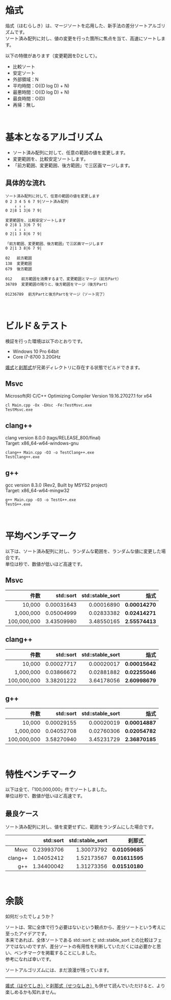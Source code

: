 # 焔式
焔式（ほむらしき）は、マージソートを応用した、新手法の差分ソートアルゴリズムです。  
ソート済み配列に対し、値の変更を行った箇所に焦点を当て、高速にソートします。

以下の特徴があります（変更範囲をDとして）。  
* 比較ソート
* 安定ソート
* 外部領域：N
* 平均時間：O((D log D) + N)
* 最悪時間：O((D log D) + N)
* 最良時間：O(D)
* 再帰：無し

<br>

# 基本となるアルゴリズム
* ソート済み配列に対して、任意の範囲の値を変更します。
* 変更範囲を、比較安定ソートします。
* 「前方範囲、変更範囲、後方範囲」で三区画マージします。

## 具体的な流れ
~~~
ソート済み配列に対して、任意の範囲の値を変更します
0 2 3 4 5 6 7 9|ソート済み配列
    ↓ ↓ ↓
0 2|8 1 3|6 7 9|
~~~
~~~
変更範囲を、比較安定ソートします
0 2|8 1 3|6 7 9|
    ↓ ↓ ↓
0 2|1 3 8|6 7 9|
~~~
~~~
「前方範囲、変更範囲、後方範囲」で三区画マージします
0 2|1 3 8|6 7 9|

02   前方範囲
138  変更範囲
679  後方範囲

012    前方範囲を消費するまで、変更範囲とマージ（前方Part）
36789  変更範囲の残りと、後方範囲をマージ（後方Part）

01236789  前方Partと後方Partをマージ（ソート完了）
~~~

<br>

# ビルド＆テスト
検証を行った環境は以下のとおりです。  
* Windows 10 Pro 64bit
* Core i7-8700 3.20GHz

[颯式](https://github.com/EmuraDaisuke/SortingAlgorithm.HayateShiki)と[刹那式](https://github.com/EmuraDaisuke/SortingAlgorithm.SetsunaShiki)が兄弟ディレクトリに存在する状態でビルドできます。  

## **Msvc**
Microsoft(R) C/C++ Optimizing Compiler Version 19.16.27027.1 for x64  
~~~
cl Main.cpp -Ox -EHsc -Fe:TestMsvc.exe
TestMsvc.exe
~~~

## **clang++**
clang version 8.0.0 (tags/RELEASE_800/final)  
Target: x86_64-w64-windows-gnu  
~~~
clang++ Main.cpp -O3 -o TestClang++.exe
TestClang++.exe
~~~

## **g++**
gcc version 8.3.0 (Rev2, Built by MSYS2 project)  
Target: x86_64-w64-mingw32  
~~~
g++ Main.cpp -O3 -o TestG++.exe
TestG++.exe
~~~

<br>

# 平均ベンチマーク
以下は、ソート済み配列に対し、ランダムな範囲を、ランダムな値に変更した場合です。  
単位は秒で、数値が低いほど高速です。  

## **Msvc**
|件数|std::sort|std::stable_sort|焔式|
|---:|---:|---:|---:|
|10,000|0.00031643|0.00016890|**0.00014270**|
|1,000,000|0.05004999|0.02833382|**0.02414271**|
|100,000,000|3.43509980|3.48550165|**2.55574413**|

## **clang++**
|件数|std::sort|std::stable_sort|焔式|
|---:|---:|---:|---:|
|10,000|0.00027717|0.00020017|**0.00015642**|
|1,000,000|0.03866672|0.02881882|**0.02255046**|
|100,000,000|3.38201222|3.64178056|**2.60998679**|

## **g++**
|件数|std::sort|std::stable_sort|焔式|
|---:|---:|---:|---:|
|10,000|0.00029155|0.00020019|**0.00014887**|
|1,000,000|0.04052708|0.02760306|**0.02054782**|
|100,000,000|3.58270940|3.45231729|**2.36870185**|

<br>

# 特性ベンチマーク
以下は全て、「100,000,000」件でソートしました。  
単位は秒で、数値が低いほど高速です。  

## 最良ケース
ソート済み配列に対し、値を変更せずに、範囲をランダムにした場合です。  

||std::sort|std::stable_sort|刹那式|
|---:|---:|---:|---:|
|Msvc|0.23993706|1.30073792|**0.01059685**|
|clang++|1.04052412|1.52173567|**0.01611595**|
|g++|1.34400042|1.31273356|**0.01510180**|

<br>

# 余談
如何だったでしょうか？  

ソートは、常に全体で行う必要はないという観点から、差分ソートという考えに至ったアイデアです。  
本来であれば、全体ソートである std::sort と std::stable_sort との比較はフェアではないのですが、差分ソートの有用性を判断していただくには必要かと思い、ベンチマークを掲載することにしました。  
参考になれば幸いです。  

  

ソートアルゴリズムには、まだ浪漫が残っています。  

---
[颯式（はやてしき）](https://github.com/EmuraDaisuke/SortingAlgorithm.HayateShiki)と[刹那式（せつなしき）](https://github.com/EmuraDaisuke/SortingAlgorithm.SetsunaShiki)も併せて読んでいただけると、より楽しめるかも知れません。  
